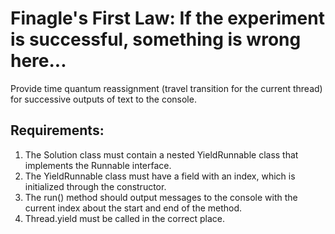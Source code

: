 # Finagle's First Law: If the experiment is successful, something is wrong here...

Provide time quantum reassignment (travel transition for the current thread) for successive outputs of text to the console.


## Requirements:
1. The Solution class must contain a nested YieldRunnable class that implements the Runnable interface.
2. The YieldRunnable class must have a field with an index, which is initialized through the constructor.
3. The run() method should output messages to the console with the current index about the start and end of the method.
4. Thread.yield must be called in the correct place.